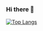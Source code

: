 ### Hi there 👋

[![Top Langs](https://github-readme-stats.vercel.app/api/top-langs/?username=JLussiez&hide=c&layout=compact)](https://github.com/anuraghazra/github-readme-stats)
